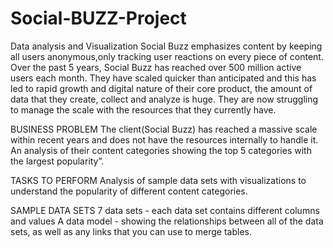 # Social-BUZZ-Project
Data analysis and Visualization
Social Buzz emphasizes content by keeping all users anonymous,only tracking user reactions on every piece of content. 
Over the past 5 years, Social Buzz has reached over 500 million active users each month. 
They have scaled quicker than anticipated and this  has led to rapid growth and digital nature of their core product, the amount of data that they create, collect and analyze is huge.
They are now struggling to manage the scale with the resources that they currently have.

BUSINESS PROBLEM
The client(Social Buzz) has reached a massive scale within recent years and does not have the resources internally to handle it. 
An analysis of their content categories showing the top 5 categories with the largest popularity”.

TASKS TO PERFORM
Analysis of sample data sets with visualizations to understand the popularity of different content categories.

SAMPLE DATA SETS
7 data sets - each data set contains different columns and values
A data model - showing the relationships between all of the data sets, as well as any links that you can use to merge tables.
